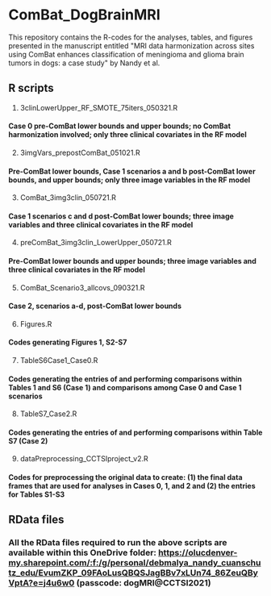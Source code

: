 # ComBat_DogBrainMRI
This repository contains the R-codes for the analyses, tables, and figures presented in the manuscript entitled "MRI data harmonization across sites using ComBat enhances classification of meningioma and glioma brain tumors in dogs: a case study" by Nandy et al.

## R scripts

1. 3clinLowerUpper_RF_SMOTE_75iters_050321.R

  #### Case 0 pre-ComBat lower bounds and upper bounds; no ComBat harmonization involved; only three clinical covariates in the RF model 
  
2. 3imgVars_prepostComBat_051021.R
  #### Pre-ComBat lower bounds, Case 1 scenarios a and b post-ComBat lower bounds, and upper bounds; only three image variables in the RF model
  
3. ComBat_3img3clin_050721.R 
  #### Case 1 scenarios c and d post-ComBat lower bounds; three image variables and three clinical covariates in the RF model
  
4. preComBat_3img3clin_LowerUpper_050721.R
  #### Pre-ComBat lower bounds and upper bounds; three image variables and three clinical covariates in the RF model

5. ComBat_Scenario3_allcovs_090321.R
  #### Case 2, scenarios a-d, post-ComBat lower bounds
  
6. Figures.R
  #### Codes generating Figures 1, S2-S7
  
7. TableS6Case1_Case0.R
  #### Codes generating the entries of and performing comparisons within Tables 1 and S6 (Case 1) and comparisons among Case 0 and Case 1 scenarios
  
8. TableS7_Case2.R
  #### Codes generating the entries of and performing comparisons within Table S7 (Case 2)
  
9. dataPreprocessing_CCTSIproject_v2.R
  #### Codes for preprocessing the original data to create: (1) the final data frames that are used for analyses in Cases 0, 1, and 2 and (2) the entries for Tables S1-S3 

## RData files
   ### All the RData files required to run the above scripts are available within this OneDrive folder: https://olucdenver-my.sharepoint.com/:f:/g/personal/debmalya_nandy_cuanschutz_edu/EvumZKP_09FAoLusQBQSJagBBv7xLUn74_86ZeuQByVptA?e=j4u6w0 (passcode: dogMRI@CCTSI2021)
